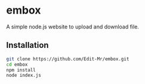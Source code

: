 <!-- @format -->

# embox

A simple node.js website to upload and download file.

## Installation

```bash
git clone https://github.com/Edit-Mr/embox.git
cd embox
npm install
node index.js
```
